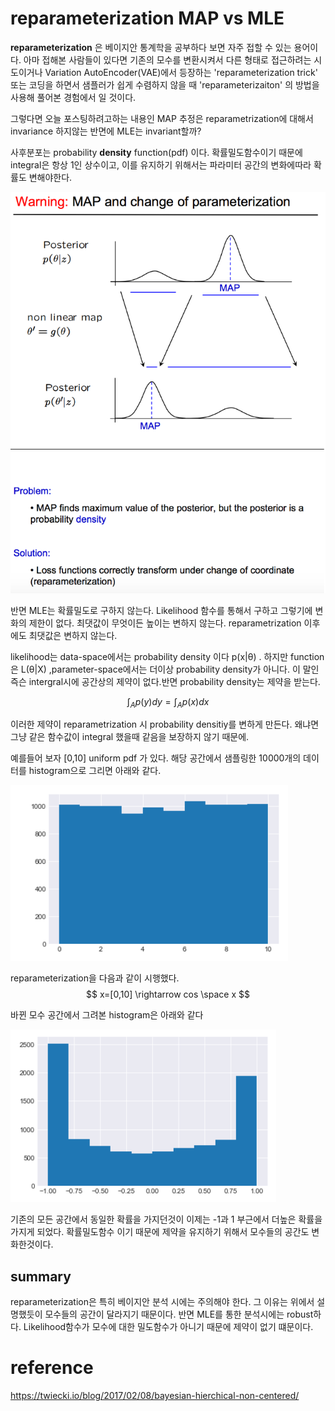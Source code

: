 # reparameterization MAP vs MLE



**reparameterization** 은 베이지안 통계학을 공부하다 보면 자주 접할 수 있는 용어이다. 아마 접해본 사람들이 있다면 기존의 모수를 변환시켜서 다른 형태로 접근하려는 시도이거나 Variation AutoEncoder(VAE)에서 등장하는 'reparameterization trick' 또는 코딩을 하면서 샘플러가 쉽게 수렴하지 않을 때 'reparameterizaiton' 의 방법을 사용해 풀어본 경험에서 일 것이다.



그렇다면 오늘 포스팅하려고하는 내용인 MAP 추정은 reparametrization에 대해서 invariance 하지않는 반면에 MLE는 invariant할까?



사후분포는 probability **density** function(pdf) 이다. 확률밀도함수이기 때문에 integral은 항상 1인 상수이고, 이를 유지하기 위해서는 파라미터 공간의 변화에따라 확률도 변해야한다.

![1](img/REPARAM_1.PNG)



반면 MLE는 확률밀도로 구하지 않는다. Likelihood 함수를 통해서 구하고 그렇기에 변화의 제한이 없다. 최댓값이 무엇이든 높이는 변하지 않는다. reparametrization 이후에도 최댓값은 변하지 않는다. 



likelihood는 data-space에서는 probability density 이다 p(x|&theta;) . 하지만 function은 L(&theta;|X) ,parameter-space에서는 더이상 probability density가 아니다. 이 말인 즉슨 intergral시에 공간상의 제약이 없다.반면 probability density는 제약을 받는다. 


$$
\int_A{p(y)dy} = \int_A {p(x)dx}
$$



이러한 제약이 reparametrization 시 probability densitiy를 변하게 만든다. 왜냐면 그냥 같은 함수값이 integral 했을때 같음을 보장하지 않기 때문에.



예를들어 보자 [0,10] uniform pdf 가 있다. 해당 공간에서 샘플링한 10000개의 데이터를 histogram으로 그리면 아래와 같다.

![2](img/REPARAM_2.PNG)



reparameterization을 다음과 같이 시행했다.
$$
x=[0,10] \rightarrow cos \space x
$$


바뀐 모수 공간에서 그려본 histogram은 아래와 같다

![3](img/REPARAM_3.PNG)



기존의 모든 공간에서 동일한 확률을 가지던것이 이제는 -1과 1 부근에서 더높은 확률을 가지게 되었다. 확률밀도함수 이기 때문에 제약을 유지하기 위해서 모수들의 공간도 변화한것이다.





## summary

reparameterization은 특히 베이지안 분석 시에는 주의해야 한다. 그 이유는 위에서 설명했듯이 모수들의 공간이 달라지기 때문이다. 반면 MLE를 통한 분석시에는 robust하다. Likelihood함수가 모수에 대한 밀도함수가 아니기 때문에 제약이 없기 떄문이다.









# reference

https://twiecki.io/blog/2017/02/08/bayesian-hierchical-non-centered/